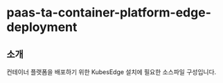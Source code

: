 # paas-ta-container-platform-edge-deployment
## 소개

컨테이너 플랫폼을 배포하기 위한 KubesEdge 설치에 필요한 소스파일 구성입니다.
